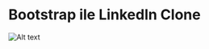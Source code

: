 # Bootstrap ile Linkedln Clone
![Alt text](https://github.com/Kodluyoruz/taskforce/raw/main/bootstrap/odev3/figures/linkedin.gif)
